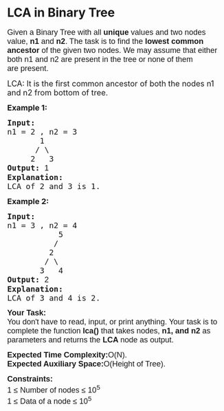 LCA in Binary Tree
===

<div class="problems_problem_content__Xm_eO"><p><span style="font-size:18px"><span style="font-family:arial,helvetica,sans-serif">Given a Binary Tree with all <strong>unique</strong> values and two nodes value,&nbsp;<strong>n1</strong> and <strong>n2</strong>. The task is to find the<strong>&nbsp;lowest common ancestor</strong> of the given two nodes. We may assume that either both n1 and n2 are present in the tree or none of them are&nbsp;present. </span></span></p>

<p><span style="font-size:18px">LCA: It is the first common ancestor of both the nodes n1 and n2 from bottom of tree.</span></p>

<p><span style="font-size:18px"><strong>Example 1:</strong></span></p>

<pre><span style="font-size:18px"><strong>Input:
</strong>n1 = 2 , n2 = 3  
&nbsp;      1 
&nbsp;     / \ 
&nbsp;    2   3
<strong>Output: </strong><span style="font-family:arial,helvetica,sans-serif">1
</span><strong>Explanation:
</strong></span><span style="font-size:18px">LCA of 2 and 3 is 1.</span></pre>

<p><span style="font-size:18px"><strong>Example 2:</strong></span></p>

<pre><span style="font-size:18px"><strong>Input:
</strong>n1 = 3 , n2 = 4
           5    
      &nbsp;   /    
      &nbsp;  2  
      &nbsp; / \  
      &nbsp;3   4
<strong>Output: </strong><span style="font-family:arial,helvetica,sans-serif">2
</span><strong>Explanation:
</strong>LCA of 3 and 4 is 2.<strong> </strong></span></pre>

<p><span style="font-size:18px"><span style="font-family:arial,helvetica,sans-serif"><strong>Your Task:</strong><br>
You don't have to read, input, or print anything. Your task is to complete the function <strong>lca()&nbsp;</strong>that takes nodes, <strong>n1, and n2</strong> as parameters and returns the&nbsp;<strong>LCA </strong>node as output.&nbsp;</span></span></p>

<p><span style="font-size:18px"><span style="font-family:arial,helvetica,sans-serif"><strong>Expected Time Complexity:</strong>O(N).<br>
<strong>Expected Auxiliary Space:</strong>O(Height of Tree).</span></span></p>

<p><span style="font-size:18px"><span style="font-family:arial,helvetica,sans-serif"><strong>Constraints:</strong><br>
1 ≤ Number of nodes ≤ 10<sup>5</sup><br>
1 ≤ Data of a node ≤ 10<sup>5</sup></span></span></p>
</div>